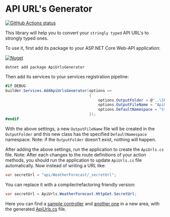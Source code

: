 # API URL's Generator

<p align="left">
  <a href="https://github.com/VahidN/ApiUrlsGenerator">
     <img alt="GitHub Actions status" src="https://github.com/VahidN/ApiUrlsGenerator/workflows/.NET%20Core%20Build/badge.svg">
  </a>
</p>

This library will help you to convert your `stringly typed` API URL's to strongly typed ones.

To use it, first add its package to your ASP.NET Core Web-API application:

[![Nuget](https://img.shields.io/nuget/v/ApiUrlsGenerator)](http://www.nuget.org/packages/ApiUrlsGenerator/)

```Console
dotnet add package ApiUrlsGenerator
```

Then add its services to your services registration pipeline:

```C#
#if DEBUG
builder.Services.AddApiUrlsGenerator(options =>
                                     {
                                         options.OutputFolder = @"..\Shared";
                                         options.OutputFileName = "ApiUrls.cs";
                                         options.DefaultNamespace = "StronglyTypedApiUrls";
                                     });
#endif
```

With the above settings, a new `OutputFileName` file will be created in the `OutputFolder` and this new class has the specified `DefaultNamespace` namespace.
Note: if the `OutputFolder` doesn't exist, nothing will happen.

After adding the above settings, run the application to create the `ApiUrls.cs` file.
Note: After each changes to the route definitions of your action methods, you should run the application to update `ApiUrls.cs` file automatically.
Now instead of writing a URL like:

```C#
var secretUrl = "api/WeatherForecast/_secretUrl";
```

You can replace it with a compiler/refactoring friendly version:

```C#
var secretUrl = ApiUrls.WeatherForecast.HttpGet.SecretUrl;
```

Here you can find a [sample controller](tests/ApiUrlsGenerator.HostedBlazorWasm/Server/Controllers/WeatherForecastController.cs) and [another one](tests/ApiUrlsGenerator.HostedBlazorWasm/Server/Areas/Test/Controllers/WeatherForecastController.cs) in a new area, with the generated [ApiUrls.cs](tests/ApiUrlsGenerator.HostedBlazorWasm/Shared/ApiUrls.cs) file.
